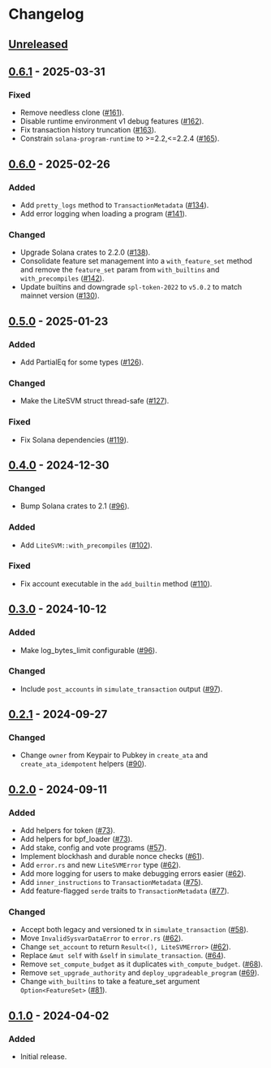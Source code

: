 # Changelog

## [Unreleased]

## [0.6.1] - 2025-03-31

### Fixed

- Remove needless clone ([#161](https://github.com/LiteSVM/litesvm/pull/161)).
- Disable runtime environment v1 debug features ([#162](https://github.com/LiteSVM/litesvm/pull/162)).
- Fix transaction history truncation ([#163](https://github.com/LiteSVM/litesvm/pull/163)).
- Constrain `solana-program-runtime` to >=2.2,<=2.2.4 ([#165](https://github.com/LiteSVM/litesvm/pull/165)).

## [0.6.0] - 2025-02-26

### Added

- Add `pretty_logs` method to `TransactionMetadata` ([#134](https://github.com/LiteSVM/litesvm/pull/134)).
- Add error logging when loading a program ([#141](https://github.com/LiteSVM/litesvm/pull/141)).

### Changed

- Upgrade Solana crates to 2.2.0 ([#138](https://github.com/LiteSVM/litesvm/pull/138)).
- Consolidate feature set management into a `with_feature_set` method and remove the `feature_set` param from `with_builtins` and `with_precompiles` ([#142](https://github.com/LiteSVM/litesvm/pull/142)).
- Update builtins and downgrade `spl-token-2022` to `v5.0.2` to match mainnet version ([#130](https://github.com/LiteSVM/litesvm/pull/130)).

## [0.5.0] - 2025-01-23

### Added

- Add PartialEq for some types ([#126](https://github.com/LiteSVM/litesvm/pull/126)).

### Changed

- Make the LiteSVM struct thread-safe ([#127](https://github.com/LiteSVM/litesvm/pull/127)).

### Fixed

- Fix Solana dependencies ([#119](https://github.com/LiteSVM/litesvm/pull/119)).

## [0.4.0] - 2024-12-30

### Changed

- Bump Solana crates to 2.1 ([#96](https://github.com/LiteSVM/litesvm/pull/96)).

### Added

- Add `LiteSVM::with_precompiles` ([#102](https://github.com/LiteSVM/litesvm/pull/102)).

### Fixed

- Fix account executable in the `add_builtin` method ([#110](https://github.com/LiteSVM/litesvm/pull/110)).

## [0.3.0] - 2024-10-12

### Added

- Make log_bytes_limit configurable ([#96](https://github.com/LiteSVM/litesvm/pull/96)).

### Changed

- Include `post_accounts` in `simulate_transaction` output ([#97](https://github.com/LiteSVM/litesvm/pull/97)).

## [0.2.1] - 2024-09-27

### Changed

- Change `owner` from Keypair to Pubkey in `create_ata` and `create_ata_idempotent` helpers ([#90](https://github.com/LiteSVM/litesvm/pull/90)).

## [0.2.0] - 2024-09-11

### Added

- Add helpers for token ([#73](https://github.com/LiteSVM/litesvm/pull/73)).
- Add helpers for bpf_loader ([#73](https://github.com/LiteSVM/litesvm/pull/73)).
- Add stake, config and vote programs ([#57](https://github.com/LiteSVM/litesvm/pull/57)).
- Implement blockhash and durable nonce checks ([#61](https://github.com/LiteSVM/litesvm/pull/61)).
- Add `error.rs` and new `LiteSVMError` type ([#62](https://github.com/LiteSVM/litesvm/pull/62)).
- Add more logging for users to make debugging errors easier ([#62](https://github.com/LiteSVM/litesvm/pull/62)).
- Add `inner_instructions` to `TransactionMetadata` ([#75](https://github.com/LiteSVM/litesvm/pull/75)).
- Add feature-flagged `serde` traits to `TransactionMetadata` ([#77](https://github.com/LiteSVM/litesvm/pull/77)).

### Changed

- Accept both legacy and versioned tx in `simulate_transaction` ([#58](https://github.com/LiteSVM/litesvm/pull/58)).
- Move `InvalidSysvarDataError` to `error.rs` ([#62](https://github.com/LiteSVM/litesvm/pull/62)).
- Change `set_account` to return `Result<(), LiteSVMError>` ([#62](https://github.com/LiteSVM/litesvm/pull/62)).
- Replace `&mut self` with `&self` in `simulate_transaction`. ([#64](https://github.com/LiteSVM/litesvm/pull/64)).
- Remove `set_compute_budget` as it duplicates `with_compute_budget`. ([#68](https://github.com/LiteSVM/litesvm/pull/68)).
- Remove `set_upgrade_authority` and `deploy_upgradeable_program` ([#69](https://github.com/LiteSVM/litesvm/pull/69)).
- Change `with_builtins` to take a feature_set argument `Option<FeatureSet>` ([#81](https://github.com/LiteSVM/litesvm/pull/81)).

## [0.1.0] - 2024-04-02

### Added

- Initial release.

[Unreleased]: https://github.com/LiteSVM/litesvm/compare/v0.6.1...HEAD
[0.6.1]: https://github.com/LiteSVM/litesvm/compare/v0.6.0...v0.6.1
[0.6.0]: https://github.com/LiteSVM/litesvm/compare/v0.5.0...v0.6.0
[0.5.0]: https://github.com/LiteSVM/litesvm/compare/v0.4.0...v0.5.0
[0.4.0]: https://github.com/LiteSVM/litesvm/compare/v0.3.0...v0.4.0
[0.3.0]: https://github.com/LiteSVM/litesvm/compare/v0.2.1...v0.3.0
[0.2.1]: https://github.com/LiteSVM/litesvm/compare/v0.2.0...v0.2.1
[0.2.0]: https://github.com/LiteSVM/litesvm/compare/v0.1.0...v0.2.0
[0.1.0]: https://github.com/LiteSVM/litesvm/releases/tag/v0.1.0
